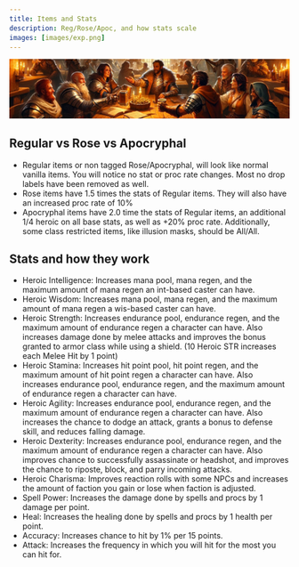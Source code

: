 ```yaml
---
title: Items and Stats
description: Reg/Rose/Apoc, and how stats scale
images: [images/exp.png]
---
```


![Items](images/exp.png)

## Regular vs Rose vs Apocryphal

- Regular items or non tagged Rose/Apocryphal, will look like normal vanilla items. You will notice no stat or proc rate changes. Most no drop labels have been removed as well.
- Rose items have 1.5 times the stats of Regular items. They will also have an increased proc rate of 10%
- Apocryphal items have 2.0 time the stats of Regular items, an additional 1/4 heroic on all base stats, as well as +20% proc rate. Additionally, some class restricted items, like illusion masks, should be All/All.


## Stats and how they work

- Heroic Intelligence: Increases mana pool, mana regen, and the maximum amount of mana regen an int-based caster can have.
- Heroic Wisdom: Increases mana pool, mana regen, and the maximum amount of mana regen a wis-based caster can have.
- Heroic Strength: Increases endurance pool, endurance regen, and the maximum amount of endurance regen a character can have. Also increases damage done by melee attacks and improves the bonus granted to armor class while using a shield. (10 Heroic STR increases each Melee Hit by 1 point)
- Heroic Stamina: Increases hit point pool, hit point regen, and the maximum amount of hit point regen a character can have. Also increases endurance pool, endurance regen, and the maximum amount of endurance regen a character can have.
- Heroic Agility: Increases endurance pool, endurance regen, and the maximum amount of endurance regen a character can have. Also increases the chance to dodge an attack, grants a bonus to defense skill, and reduces falling damage.
- Heroic Dexterity: Increases endurance pool, endurance regen, and the maximum amount of endurance regen a character can have. Also improves chance to successfully assassinate or headshot, and improves the chance to riposte, block, and parry incoming attacks.
- Heroic Charisma: Improves reaction rolls with some NPCs and increases the amount of faction you gain or lose when faction is adjusted.
- Spell Power: Increases the damage done by spells and procs by 1 damage per point.
- Heal: Increases the healing done by spells and procs by 1 health per point.
- Accuracy: Increases chance to hit by 1% per 15 points.
- Attack: Increases the frequency in which you will hit for the most you can hit for.